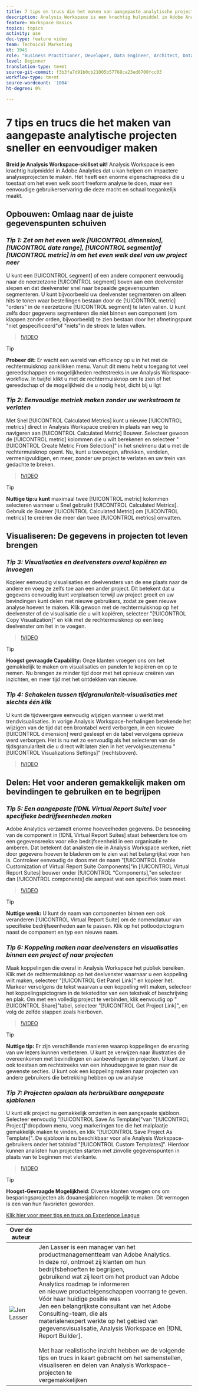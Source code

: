 ```yaml
---
title: 7 tips en trucs die het maken van aangepaste analytische projecten sneller en eenvoudiger maken
description: Analysis Workspace is een krachtig hulpmiddel in Adobe Analytics dat u kan helpen om impactere analyseprojecten te maken. Het heeft een enorme eigenschapreeks die u toestaat om het even welk soort freeform analyse te doen, maar een eenvoudige gebruikerservaring die deze macht en schaal toegankelijk maakt.
feature: Workspace Basics
topics: topics
activity: use
doc-type: feature video
team: Technical Marketing
kt: 3945
role: "Business Practitioner, Developer, Data Engineer, Architect, Data Architect, Administrator, Leader"
level: Beginner
translation-type: tm+mt
source-git-commit: f3b3fa7d91b0cb21005b57768ca23ed6700fcc03
workflow-type: tm+mt
source-wordcount: '1004'
ht-degree: 0%

---
```



# 7 tips en trucs die het maken van aangepaste analytische projecten sneller en eenvoudiger maken

**Breid je Analysis Workspace-skillset uit!**
Analysis Workspace is een krachtig hulpmiddel in Adobe Analytics dat u kan helpen om impactere analyseprojecten te maken. Het heeft een enorme eigenschapreeks die u toestaat om het even welk soort freeform analyse te doen, maar een eenvoudige gebruikerservaring die deze macht en schaal toegankelijk maakt.

## Opbouwen: Omlaag naar de juiste gegevenspunten schuiven

### ***Tip 1: Zet om het even welk  [!UICONTROL dimension],  [!UICONTROL date range],  [!UICONTROL segment]of  [!UICONTROL metric] in om het even welk deel van uw project neer***

U kunt een [!UICONTROL segment] of een andere component eenvoudig naar de neerzetzone [!UICONTROL segment] boven aan een deelvenster slepen en dat deelvenster snel naar bepaalde gegevenspunten segmenteren. U kunt bijvoorbeeld uw deelvenster segmenteren om alleen hits te tonen waar bestellingen bestaan door de [!UICONTROL metric] &quot;orders&quot; in de neerzetzone [!UICONTROL segment] te laten vallen. U kunt zelfs door gegevens segmenteren die niet binnen een component (om klappen zonder orden, bijvoorbeeld) te zien bestaan door het afmetingspunt &quot;niet gespecificeerd&quot;of &quot;niets&quot;in de streek te laten vallen.

>[!VIDEO](https://video.tv.adobe.com/v/24036/?quality=12)

>[!TIP]
>
>**Probeer dit:** Er wacht een wereld van efficiency op u in het met de rechtermuisknop aanklikken menu. Vanuit dit menu hebt u toegang tot veel gereedschappen en mogelijkheden rechtstreeks in uw Analysis Workspace-workflow. In twijfel klikt u met de rechtermuisknop om te zien of het gereedschap of de mogelijkheid die u nodig hebt, dicht bij u ligt

### ***Tip 2: Eenvoudige metriek maken zonder uw werkstroom te verlaten***

Met Snel [!UICONTROL Calculated Metrics] kunt u nieuwe [!UICONTROL metrics] direct in Analysis Workspace creëren in plaats van weg te navigeren aan [!UICONTROL Calculated Metric] Bouwer. Selecteer gewoon de [!UICONTROL metric] kolommen die u wilt berekenen en selecteer &quot;[!UICONTROL Create Metric From Selection]&quot; in het snelmenu dat u met de rechtermuisknop opent. Nu, kunt u toevoegen, aftrekken, verdelen, vermenigvuldigen, en meer, zonder uw project te verlaten en uw trein van gedachte te breken.

>[!VIDEO](https://video.tv.adobe.com/v/23126/?quality=12)

>[!TIP]
>
>**Nuttige tip:u kunt** maximaal twee  [!UICONTROL metric] kolommen selecteren wanneer u Snel gebruikt  [!UICONTROL Calculated Metrics]. Gebruik de Bouwer [!UICONTROL Calculated Metric] om [!UICONTROL metrics] te creëren die meer dan twee [!UICONTROL metrics] omvatten.

## Visualiseren: De gegevens in projecten tot leven brengen

### ***Tip 3: Visualisaties en deelvensters overal kopiëren en invoegen***

Kopieer eenvoudig visualisaties en deelvensters van de ene plaats naar de andere en voeg ze zelfs toe aan een ander project. Dit betekent dat u gegevens eenvoudig kunt verplaatsen terwijl uw project groeit en uw bevindingen kunt delen met nieuwe gebruikers, zodat ze geen nieuwe analyse hoeven te maken. Klik gewoon met de rechtermuisknop op het deelvenster of de visualisatie die u wilt kopiëren, selecteer &quot;[!UICONTROL Copy Visualization]&quot; en klik met de rechtermuisknop op een leeg deelvenster om het in te voegen.

>[!VIDEO](https://video.tv.adobe.com/v/23230/?quality=12)

>[!TIP]
>
>**Hoogst gevraagde Capability:** Onze klanten vroegen ons om het gemakkelijk te maken om visualisaties en panelen te kopiëren en op te nemen. Nu brengen ze minder tijd door met het opnieuw creëren van inzichten, en meer tijd met het ontdekken van nieuwe.

### ***Tip 4: Schakelen tussen tijdgranulariteit-visualisaties met slechts één klik***

U kunt de tijdweergave eenvoudig wijzigen wanneer u werkt met trendvisualisaties. In vorige Analysis Workspace-herhalingen betekende het wijzigen van de tijd dat een brontabel werd verborgen, in een nieuwe [!UICONTROL dimension] werd gesleept en de tabel vervolgens opnieuw werd verborgen. Het is nu net zo eenvoudig als het selecteren van de tijdsgranulariteit die u direct wilt laten zien in het vervolgkeuzemenu &quot;[!UICONTROL Visualizations Settings]&quot; (rechtsboven).

>[!VIDEO](https://video.tv.adobe.com/v/23548/?quality=12)

## Delen: Het voor anderen gemakkelijk maken om bevindingen te gebruiken en te begrijpen

### ***Tip 5: Een aangepaste  [!DNL Virtual Report Suite] voor specifieke bedrijfseenheden maken***

Adobe Analytics verzamelt enorme hoeveelheden gegevens. De besnoeiing van de component in [!DNL Virtual Report Suites] staat beheerders toe om een gegevensreeks voor elke bedrijfseenheid in een organisatie te amberen. Dat betekent dat analisten die in Analysis Workspace werken, niet door gegevens hoeven te bladeren om te zien wat het belangrijkst voor hen is. Controleer eenvoudig de doos met de naam &quot;[!UICONTROL Enable Customization of Virtual Report Suite Components]&quot;in [!UICONTROL Virtual Report Suites] bouwer onder [!UICONTROL “Components],&quot;en selecteer dan [!UICONTROL components] die aanpast wat een specifiek team meet.

>[!VIDEO](https://video.tv.adobe.com/v/23544/?quality=12)

>[!TIP]
>
>**Nuttige wenk:** U kunt de naam van componenten binnen een ook veranderen  [!UICONTROL Virtual Report Suite] om de nomenclatuur van specifieke bedrijfseenheden aan te passen. Klik op het potloodpictogram naast de component en typ een nieuwe naam.

### ***Tip 6: Koppeling maken naar deelvensters en visualisaties binnen een project of naar projecten***

Maak koppelingen die overal in Analysis Workspace het publiek bereiken. Klik met de rechtermuisknop op het deelvenster waarnaar u een koppeling wilt maken, selecteer &quot;[!UICONTROL Get Panel Link]&quot; en kopieer het. Markeer vervolgens de tekst waarvan u een koppeling wilt maken, selecteer het koppelingspictogram in de teksteditor van een tekstvak of beschrijving en plak. Om met een volledig project te verbinden, klik eenvoudig op &quot;[!UICONTROL Share]&quot;tabel, selecteer &quot;[!UICONTROL Get Project Link]&quot;, en volg de zelfde stappen zoals hierboven.

>[!VIDEO](https://video.tv.adobe.com/v/23724/?quality=12)

>[!TIP]
>
>**Nuttige tip:** Er zijn verschillende manieren waarop koppelingen de ervaring van uw lezers kunnen verbeteren. U kunt ze verwijzen naar illustraties die overeenkomen met bevindingen en aanbevelingen in projecten. U kunt ze ook toestaan om rechtstreeks van een inhoudsopgave te gaan naar de gewenste secties. U kunt ook een koppeling maken naar projecten van andere gebruikers die betrekking hebben op uw analyse

### ***Tip 7: Projecten opslaan als herbruikbare aangepaste sjablonen***

U kunt elk project nu gemakkelijk omzetten in een aangepaste sjabloon. Selecteer eenvoudig &quot;[!UICONTROL Save As Template]&quot;van &quot;[!UICONTROL Project]&quot;dropdown menu, voeg markeringen toe die het malplaatje gemakkelijk maken te vinden, en klik &quot;[!UICONTROL Save Project As Template]&quot;. De sjabloon is nu beschikbaar voor alle Analysis Workspace-gebruikers onder het tabblad &quot;[!UICONTROL Custom Templates]&quot;. Hierdoor kunnen analisten hun projecten starten met zinvolle gegevenspunten in plaats van te beginnen met vierkante.

>[!VIDEO](https://video.tv.adobe.com/v/23231/?quality=12)

>[!TIP]
>
>**Hoogst-Gevraagde Mogelijkheid:** Diverse klanten vroegen ons om besparingsprojecten als douanesjablonen mogelijk te maken. Dit vermogen is een van hun favorieten geworden.

[Klik hier voor meer tips en trucs op Experience League](https://experienceleague.adobe.com/?search=tips&amp;tag=Analysis+Workspace#recommended/solutions/analytics)

| Over de auteur |  |
|------------|------------|
| ![Jen Lasser](assets/jlasser-headshot-s.jpg) | Jen Lasser is een manager van het productmanagementteam van Adobe Analytics. <br> In deze rol, ontmoet zij klanten om hun bedrijfsbehoeften te begrijpen,  <br>gebruikend wat zij leert om het product van Adobe Analytics roadmap te informeren  <br>en nieuwe producteigenschappen voorrang te geven. Vóór haar huidige positie was <br>Jen een belangrijkste consultant van het Adobe Consulting-team, die als <br>materialenexpert werkte op het gebied van gegevensvisualisatie, Analysis Workspace en [!DNL Report Builder]. <br><br>Met haar realistische inzicht hebben we de volgende tips en trucs in kaart gebracht om het samenstellen, visualiseren en delen van Analysis Workspace-projecten te  <br>vergemakkelijken |
